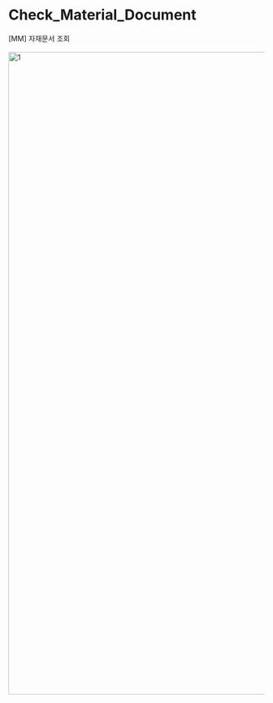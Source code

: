 # Check_Material_Document
[MM] 자재문서 조회
<br></br>
<img width="1265" alt="1" src="https://github.com/user-attachments/assets/93b836c6-dd5d-4880-9fec-1d84b51fe59d" />
